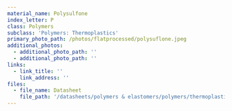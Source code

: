 ```yaml
---
material_name: Polysulfone
index_letter: P
class: Polymers
subclass: 'Polymers: Thermoplastics'
primary_photo_path: /photos/flatprocessed/polysuflone.jpeg
additional_photos:
  - additional_photo_path: ''
  - additional_photo_path: ''
links:
  - link_title: ''
    link_address: ''
files:
  - file_name: Datasheet
    file_path: '/datasheets/polymers & elastomers/polymers/thermoplastics/psu, pesu, ppsu (polyarylsulfones).pdf'
---
```



